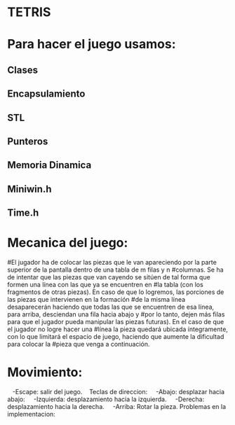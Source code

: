 # TETRIS
# Para hacer el juego usamos:
## Clases
## Encapsulamiento
## STL
## Punteros
## Memoria Dinamica
## Miniwin.h
## Time.h

# Mecanica del juego:
#El jugador ha de colocar las piezas que le van apareciendo por la parte superior de la pantalla dentro de una tabla de m filas y n #columnas. Se ha de intentar que las piezas que van cayendo se sitúen de tal forma que formen una línea con las que ya se encuentren en #la tabla (con los fragmentos de otras piezas). En caso de que lo logremos, las porciones de las piezas que intervienen en la formación #de la misma línea desaparecerán haciendo que todas las que se encuentren de esa línea, para arriba, desciendan una fila hacia abajo y #por lo tanto, dejen más filas para que el jugador pueda manipular las piezas futuras). En el caso de que el jugador no logre hacer una #línea la pieza quedará ubicada íntegramente, con lo que limitará el espacio de juego, haciendo que aumente la dificultad para colocar la #pieza que venga a continuación.

# Movimiento: 
   -Escape: salir del juego.
   Teclas de direccion:
    -Abajo: desplazar hacia abajo:
    -Izquierda: desplazamiento hacia la izquierda.
    -Derecha: desplazamiento hacia la derecha.
    -Arriba: Rotar la pieza.
Problemas en la implementacion:
